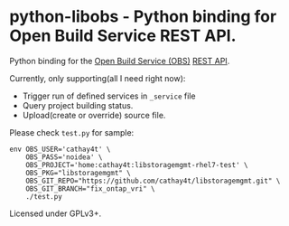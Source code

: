 # python-libobs - Python binding for Open Build Service REST API.

Python binding for the [Open Build Service (OBS)][1] [REST API][2].

Currently, only supporting(all I need right now):
  * Trigger run of defined services in `_service` file
  * Query project building status.
  * Upload(create or override) source file.

Please check `test.py` for sample:
```
env OBS_USER='cathay4t' \
    OBS_PASS='noidea' \
    OBS_PROJECT='home:cathay4t:libstoragemgmt-rhel7-test' \
    OBS_PKG="libstoragemgmt" \
    OBS_GIT_REPO="https://github.com/cathay4t/libstoragemgmt.git" \
    OBS_GIT_BRANCH="fix_ontap_vri" \
    ./test.py
```

Licensed under GPLv3+.

[1]: http://www.open-build-service.org
[2]: https://github.com/openSUSE/open-build-service/blob/master/docs/api/api/api.txt
